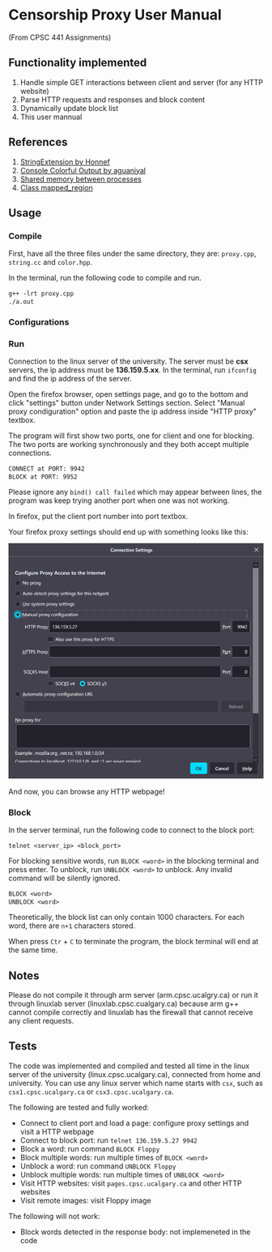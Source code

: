 # Censorship Proxy User Manual

(From CPSC 441 Assignments)

## Functionality implemented
1. Handle simple GET interactions between client and server (for any HTTP website)
2. Parse HTTP requests and responses and block content
3. Dynamically update block list
4. This user mannual

## References
1. [StringExtension by Honnef](https://github.com/eHonnef/string-operations-cpp)
2. [Console Colorful Output by aguaniyal](https://github.com/agauniyal/rang)
3. [Shared memory between processes](https://www.boost.org/doc/libs/1_54_0/doc/html/interprocess/sharedmemorybetweenprocesses.html)
4. [Class mapped_region](https://www.boost.org/doc/libs/1_53_0/doc/html/boost/interprocess/mapped_region.html)

## Usage

### Compile
First, have all the three files under the same directory, they are: `proxy.cpp`, `string.cc` and `color.hpp`.

In the terminal, run the following code to compile and run.

```
g++ -lrt proxy.cpp
./a.out
```

### Configurations
### Run

Connection to the linux server of the university. The server must be **csx** servers, the ip address must be **136.159.5.xx**. In the terminal, run `ifconfig` and find the ip address of the server.

Open the firefox browser, open settings page, and go to the bottom and click "settings" button under Network Settings section. Select "Manual proxy condiguration" option and paste the ip address inside "HTTP proxy" textbox.

The program will first show two ports, one for client and one for blocking. The two ports are working synchronously and they both accept multiple connections.

```
CONNECT at PORT: 9942
BLOCK at PORT: 9952
```

Please ignore any `bind() call failed` which may appear between lines, the program was keep trying another port when one was not working.

In firefox, put the client port number into port textbox.

Your firefox proxy settings should end up with something looks like this:

![firefox.png](firefox.png)

And now, you can browse any HTTP webpage!


### Block

In the server terminal, run the following code to connect to the block port: 
```
telnet <server_ip> <block_port>
```

For blocking sensitive words, run `BLOCK <word>` in the blocking terminal and press enter. To unblock, run `UNBLOCK <word>` to unblock. Any invalid command will be silently ignored. 

```
BLOCK <word>
UNBLOCK <word>
```

Theoretically, the block list can only contain 1000 characters. For each word, there are `n+1` characters stored.

When press `Ctr` + `C` to terminate the program, the block terminal will end at the same time.

## Notes

Please do not compile it through arm server (arm.cpsc.ucalgry.ca) or run it through linuxlab server (linuxlab.cpsc.cualgary.ca) because arm g++ cannot compile correctly and linuxlab has the firewall that cannot receive any client requests.


## Tests 

The code was implemented and compiled and tested all time in the linux server of the university (linux.cpsc.ucalgary.ca), connected from home and university. You can  use any linux server which name starts with `csx`, such as `csx1.cpsc.ucalgary.ca` or `csx3.cpsc.ucalgary.ca`.

The following are tested and fully worked:
- Connect to client port and load a page: configure proxy settings and visit a HTTP webpage  
- Connect to block port: run `telnet 136.159.5.27 9942`  
- Block a word: run command `BLOCK Floppy`  
- Block multiple words: run multiple times of `BLOCK <word>`
- Unblock a word: run command `UNBLOCK Floppy`   
- Unblock multiple words: run multiple times of `UNBLOCK <word>`  
- Visit HTTP websites: visit `pages.cpsc.ucalgary.ca` and other HTTP websites  
- Visit remote images: visit Floppy image 

The following will not work:
- Block words detected in the response body: not implemeneted in the code  